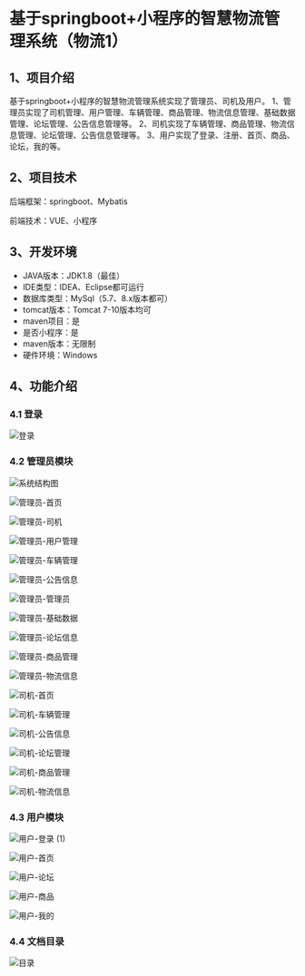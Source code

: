 # 基于springboot+小程序的智慧物流管理系统（物流1）




## 1、项目介绍

基于springboot+小程序的智慧物流管理系统实现了管理员、司机及用户。
1、管理员实现了司机管理、用户管理、车辆管理、商品管理、物流信息管理、基础数据管理、论坛管理、公告信息管理等。
2、司机实现了车辆管理、商品管理、物流信息管理、论坛管理、公告信息管理等。
3、用户实现了登录、注册、首页、商品、论坛，我的等。

## 2、项目技术

后端框架：springboot、Mybatis

前端技术：VUE、小程序

## 3、开发环境

- JAVA版本：JDK1.8（最佳）
- IDE类型：IDEA、Eclipse都可运行
- 数据库类型：MySql（5.7、8.x版本都可） 
- tomcat版本：Tomcat 7-10版本均可
- maven项目：是
- 是否小程序：是
- maven版本：无限制
- 硬件环境：Windows


## 4、功能介绍

### 4.1 登录

![登录](https://www.codemarket.fun/202410102057331.png)

### 4.2 管理员模块

![系统结构图](https://www.codemarket.fun/202410102059362.png)

![管理员-首页](https://www.codemarket.fun/202410102057695.png)

![管理员-司机](https://www.codemarket.fun/202410102057787.png)

![管理员-用户管理](https://www.codemarket.fun/202410102057230.png)

![管理员-车辆管理](https://www.codemarket.fun/202410102057219.png)

![管理员-公告信息](https://www.codemarket.fun/202410102057239.png)

![管理员-管理员](https://www.codemarket.fun/202410102057141.png)

![管理员-基础数据](https://www.codemarket.fun/202410102057224.png)

![管理员-论坛信息](https://www.codemarket.fun/202410102057317.png)

![管理员-商品管理](https://www.codemarket.fun/202410102057526.png)

![管理员-物流信息](https://www.codemarket.fun/202410102057144.png)

![司机-首页](https://www.codemarket.fun/202410102057153.png)

![司机-车辆管理](https://www.codemarket.fun/202410102057316.png)

![司机-公告信息](https://www.codemarket.fun/202410102057504.png)

![司机-论坛管理](https://www.codemarket.fun/202410102057130.png)

![司机-商品管理](https://www.codemarket.fun/202410102057166.png)

![司机-物流信息](https://www.codemarket.fun/202410102057185.png)

### 4.3 用户模块

![用户-登录 (1)](https://www.codemarket.fun/202410102058317.png)

![用户-首页](https://www.codemarket.fun/202410102058347.png)

![用户-论坛](https://www.codemarket.fun/202410102058332.png)

![用户-商品](https://www.codemarket.fun/202410102058360.png)

![用户-我的](https://www.codemarket.fun/202410102058380.png)

### 4.4 文档目录

![目录](https://www.codemarket.fun/202410102058473.png)
